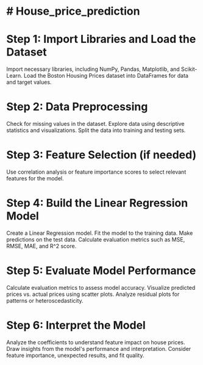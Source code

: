 # # House_price_prediction

# Step 1: Import Libraries and Load the Dataset
Import necessary libraries, including NumPy, Pandas, Matplotlib, and Scikit-Learn.
Load the Boston Housing Prices dataset into DataFrames for data and target values.
# Step 2: Data Preprocessing
Check for missing values in the dataset.
Explore data using descriptive statistics and visualizations.
Split the data into training and testing sets.
# Step 3: Feature Selection (if needed)
Use correlation analysis or feature importance scores to select relevant features for the model.
# Step 4: Build the Linear Regression Model
Create a Linear Regression model.
Fit the model to the training data.
Make predictions on the test data.
Calculate evaluation metrics such as MSE, RMSE, MAE, and R^2 score.
# Step 5: Evaluate Model Performance
Calculate evaluation metrics to assess model accuracy.
Visualize predicted prices vs. actual prices using scatter plots.
Analyze residual plots for patterns or heteroscedasticity.
# Step 6: Interpret the Model
Analyze the coefficients to understand feature impact on house prices.
Draw insights from the model's performance and interpretation.
Consider feature importance, unexpected results, and fit quality.
